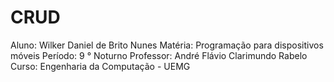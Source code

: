 # CRUD
Aluno: Wilker Daniel de Brito Nunes 
Matéria: Programação para dispositivos móveis 
Período: 9 ° Noturno 
Professor: André Flávio Clarimundo Rabelo 
Curso: Engenharia da Computação - UEMG
